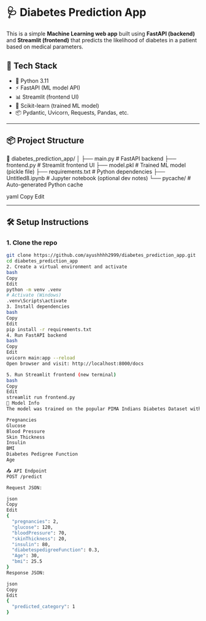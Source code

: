 # 🩺 Diabetes Prediction App

This is a simple **Machine Learning web app** built using **FastAPI (backend)** and **Streamlit (frontend)** that predicts the likelihood of diabetes in a patient based on medical parameters.

## 🚀 Tech Stack

- 🐍 Python 3.11
- ⚡ FastAPI (ML model API)
- 📊 Streamlit (frontend UI)
- 🤖 Scikit-learn (trained ML model)
- 📦 Pydantic, Uvicorn, Requests, Pandas, etc.

---

## 📦 Project Structure

📁 diabetes_prediction_app/
│
├── main.py # FastAPI backend
├── frontend.py # Streamlit frontend UI
├── model.pkl # Trained ML model (pickle file)
├── requirements.txt # Python dependencies
├── Untitled8.ipynb # Jupyter notebook (optional dev notes)
└── pycache/ # Auto-generated Python cache

yaml
Copy
Edit

---

## 🛠️ Setup Instructions

### 1. Clone the repo

```bash
git clone https://github.com/ayushhhh2999/diabetes_prediction_app.git
cd diabetes_prediction_app
2. Create a virtual environment and activate
bash
Copy
Edit
python -m venv .venv
# Activate (Windows)
.venv\Scripts\activate
3. Install dependencies
bash
Copy
Edit
pip install -r requirements.txt
4. Run FastAPI backend
bash
Copy
Edit
uvicorn main:app --reload
Open browser and visit: http://localhost:8000/docs

5. Run Streamlit frontend (new terminal)
bash
Copy
Edit
streamlit run frontend.py
🧠 Model Info
The model was trained on the popular PIMA Indians Diabetes Dataset with features such as:

Pregnancies
Glucose
Blood Pressure
Skin Thickness
Insulin
BMI
Diabetes Pedigree Function
Age

📤 API Endpoint
POST /predict

Request JSON:

json
Copy
Edit
{
  "pregnancies": 2,
  "glucose": 120,
  "bloodPressure": 70,
  "skinThickness": 20,
  "insulin": 80,
  "diabetespedigreeFunction": 0.3,
  "Age": 30,
  "bmi": 25.5
}
Response JSON:

json
Copy
Edit
{
  "predicted_category": 1
}
